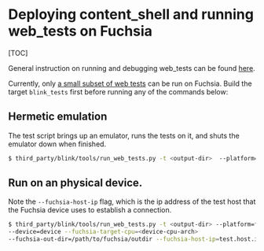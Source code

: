 # Deploying content_shell and running web_tests on Fuchsia

[TOC]

General instruction on running and debugging web_tests can be found
[here](../testing/web_tests.md).

Currently, only
[a small subset of web tests](../../third_party/blink/web_tests/SmokeTests/Default.txt)
can be run on Fuchsia. Build the target `blink_tests` first before running any
of the commands below:

## Hermetic emulation

The test script brings up an emulator, runs the tests on it, and shuts the
emulator down when finished.
```bash
$ third_party/blink/tools/run_web_tests.py -t <output-dir>  --platform=fuchsia
```

## Run on an physical device.

Note the `--fuchsia-host-ip` flag, which is the ip address of the test host that
the Fuchsia device uses to establish a connection.

```bash
$ third_party/blink/tools/run_web_tests.py -t <output-dir> --platform=fuchsia
--device=device --fuchsia-target-cpu=<device-cpu-arch>
--fuchsia-out-dir=/path/to/fuchsia/outdir --fuchsia-host-ip=test.host.ip.address
```

